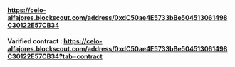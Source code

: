 #### https://celo-alfajores.blockscout.com/address/0xdC50ae4E5733bBe504513061498C30122E57CB34

#### Varified contract : https://celo-alfajores.blockscout.com/address/0xdC50ae4E5733bBe504513061498C30122E57CB34?tab=contract
